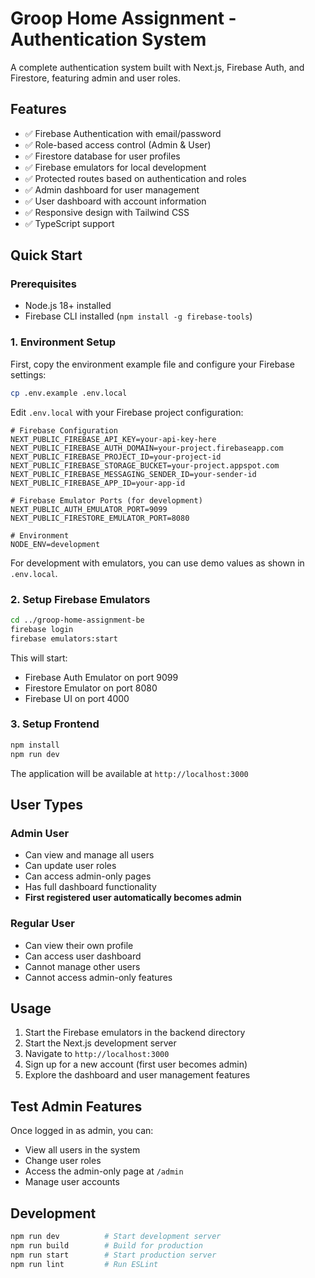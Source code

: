 # Groop Home Assignment - Authentication System

A complete authentication system built with Next.js, Firebase Auth, and Firestore, featuring admin and user roles.

## Features

- ✅ Firebase Authentication with email/password
- ✅ Role-based access control (Admin & User)
- ✅ Firestore database for user profiles
- ✅ Firebase emulators for local development
- ✅ Protected routes based on authentication and roles
- ✅ Admin dashboard for user management
- ✅ User dashboard with account information
- ✅ Responsive design with Tailwind CSS
- ✅ TypeScript support

## Quick Start

### Prerequisites

- Node.js 18+ installed
- Firebase CLI installed (`npm install -g firebase-tools`)

### 1. Environment Setup

First, copy the environment example file and configure your Firebase settings:

```bash
cp .env.example .env.local
```

Edit `.env.local` with your Firebase project configuration:

```env
# Firebase Configuration
NEXT_PUBLIC_FIREBASE_API_KEY=your-api-key-here
NEXT_PUBLIC_FIREBASE_AUTH_DOMAIN=your-project.firebaseapp.com
NEXT_PUBLIC_FIREBASE_PROJECT_ID=your-project-id
NEXT_PUBLIC_FIREBASE_STORAGE_BUCKET=your-project.appspot.com
NEXT_PUBLIC_FIREBASE_MESSAGING_SENDER_ID=your-sender-id
NEXT_PUBLIC_FIREBASE_APP_ID=your-app-id

# Firebase Emulator Ports (for development)
NEXT_PUBLIC_AUTH_EMULATOR_PORT=9099
NEXT_PUBLIC_FIRESTORE_EMULATOR_PORT=8080

# Environment
NODE_ENV=development
```

For development with emulators, you can use demo values as shown in `.env.local`.

### 2. Setup Firebase Emulators

```bash
cd ../groop-home-assignment-be
firebase login
firebase emulators:start
```

This will start:
- Firebase Auth Emulator on port 9099
- Firestore Emulator on port 8080
- Firebase UI on port 4000

### 3. Setup Frontend

```bash
npm install
npm run dev
```

The application will be available at `http://localhost:3000`

## User Types

### Admin User
- Can view and manage all users
- Can update user roles
- Can access admin-only pages
- Has full dashboard functionality
- **First registered user automatically becomes admin**

### Regular User
- Can view their own profile
- Can access user dashboard
- Cannot manage other users
- Cannot access admin-only features

## Usage

1. Start the Firebase emulators in the backend directory
2. Start the Next.js development server
3. Navigate to `http://localhost:3000`
4. Sign up for a new account (first user becomes admin)
5. Explore the dashboard and user management features

## Test Admin Features

Once logged in as admin, you can:
- View all users in the system
- Change user roles
- Access the admin-only page at `/admin`
- Manage user accounts

## Development

```bash
npm run dev          # Start development server
npm run build        # Build for production
npm run start        # Start production server
npm run lint         # Run ESLint
```
